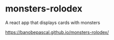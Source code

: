 


# monsters-rolodex
A react app that displays cards with monsters

https://banobepascal.github.io/monsters-rolodex/
